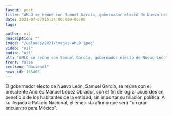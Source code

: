 ```yaml
---
layout: post
title: "AMLO se reúne con Samuel García, gobernador electo de Nuevo León"
date: 2021-07-07T15:24:00.000-06:00
tags:
  
author: nil
description: ""
image: "/uploads/2021/images-AMLO.jpeg"
video: "nil"
audio: "nil"
alt: "AMLO se reúne con Samuel García, gobernador electo de Nuevo León"
front: false
section: "Nacional"
news_id: 185406
---
```


El gobernador electo de Nuevo León, Samuel García, se reúne con el presidente Andrés Manuel López Obrador, con el fin de lograr acuerdos en beneficio de los habitantes de la entidad, sin importar su filiación política. A su llegada a Palacio Nacional, el emecista afirmó que será "un gran encuentro para México".  


